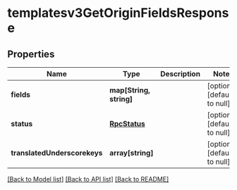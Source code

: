 # templatesv3GetOriginFieldsResponse

## Properties
Name | Type | Description | Notes
------------ | ------------- | ------------- | -------------
**fields** | **map[String, string]** |  | [optional] [default to null]
**status** | [**RpcStatus**](RpcStatus.md) |  | [optional] [default to null]
**translatedUnderscorekeys** | **array[string]** |  | [optional] [default to null]

[[Back to Model list]](../README.md#documentation-for-models) [[Back to API list]](../README.md#documentation-for-api-endpoints) [[Back to README]](../README.md)



